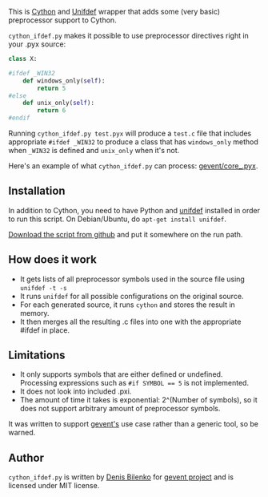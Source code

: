 This is [Cython](http://cython.org/) and [Unifdef](http://dotat.at/prog/unifdef/) wrapper that adds some (very basic) preprocessor support to Cython.

`cython_ifdef.py` makes it possible to use preprocessor directives right in your .pyx source:

```python
class X:

#ifdef _WIN32
    def windows_only(self):
        return 5
#else
    def unix_only(self):
        return 6
#endif
```

Running `cython_ifdef.py test.pyx` will produce a `test.c` file that includes appropriate `#ifdef _WIN32` to produce a class that has `windows_only` method when `_WIN32` is defined and `unix_only` when it's not.

Here's an example of what `cython_ifdef.py` can process: [gevent/core_.pyx](https://bitbucket.org/denis/gevent/src/a41fdd222ac2/gevent/core_.pyx#cl-221).

## Installation

In addition to Cython, you need to have Python and [unifdef](http://dotat.at/prog/unifdef/) installed in order to run this script. On Debian/Ubuntu, do `apt-get install unifdef`.

[Download the script from github](https://raw.github.com/denik/cython-ifdef/master/cython_ifdef.py) and put it somewhere on the run path.

## How does it work

* It gets lists of all preprocessor symbols used in the source file using `unifdef -t -s`
* It runs `unifdef` for all possible configurations on the original source.
* For each generated source, it runs `cython` and stores the result in memory.
* It then merges all the resulting .c files into one with the appropriate #ifdef in place.

## Limitations

* It only supports symbols that are either defined or undefined. Processing expressions such as `#if SYMBOL == 5` is not implemented.
* It does not look into included .pxi.
* The amount of time it takes is exponential: 2^(Number of symbols), so it does not support arbitrary amount of preprocessor symbols.

It was written to support [gevent's](http://gevent.org) use case rather than a generic tool, so be warned.

## Author

`cython_ifdef.py` is written by [Denis Bilenko](http://denisbilenko.com) for [gevent project](http://gevent.org) and is licensed under MIT license.
